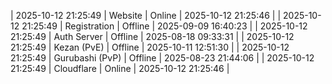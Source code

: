 | 2025-10-12 21:25:49 | Website | Online | 2025-10-12 21:25:46 |
| 2025-10-12 21:25:49 | Registration | Offline | 2025-09-09 16:40:23 |
| 2025-10-12 21:25:49 | Auth Server | Offline | 2025-08-18 09:33:31 |
| 2025-10-12 21:25:49 | Kezan (PvE) | Offline | 2025-10-11 12:51:30 |
| 2025-10-12 21:25:49 | Gurubashi (PvP) | Offline | 2025-08-23 21:44:06 |
| 2025-10-12 21:25:49 | Cloudflare | Online | 2025-10-12 21:25:46 |
